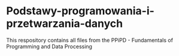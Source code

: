 # Podstawy-programowania-i-przetwarzania-danych
This respository contains all files from the PPiPD - Fundamentals of Programming and Data Processing
